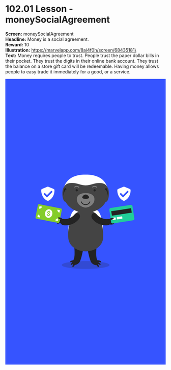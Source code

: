 # 102.01 Lesson - moneySocialAgreement

**Screen:** moneySocialAgreement\
**Headline:** Money is a social agreement.\
**Reward:** 10\
**Illustration:** https://marvelapp.com/8ai4f0h/screen/68435181\
\
**Text:** Money requires people to trust. People trust the paper dollar bills in their pocket. They trust the digits in their online bank account. They trust the balance on a store gift card will be redeemable. Having money allows people to easy trade it immediately for a good, or a service.

![](<../.gitbook/assets/image (15).png>)
